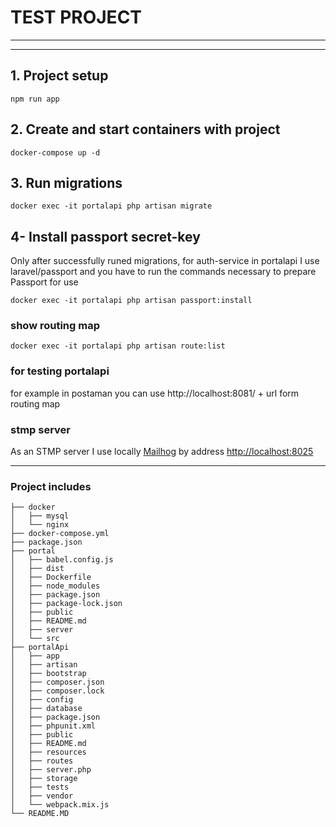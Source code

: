 # TEST PROJECT 
---
---
## 1. Project setup 
```
npm run app
```
## 2. Create and start containers with project
```
docker-compose up -d
```

## 3. Run migrations 

```
docker exec -it portalapi php artisan migrate
```


## 4- Install passport secret-key
Only after successfully runed migrations, for auth-service in portalapi I use laravel/passport and you have to run the commands necessary to prepare Passport for use
```
docker exec -it portalapi php artisan passport:install
``` 


###   **show routing map**

```
docker exec -it portalapi php artisan route:list
```
###   **for testing portalapi**

for example in postaman you can use http://localhost:8081/ + url form routing map

### **stmp server**
As an STMP server I use locally [Mailhog](http://localhost:8025) by address <a href="http://localhost:8025">http://localhost:8025 </a>

---
###   **Project includes**
```
├── docker
│   ├── mysql
│   └── nginx
├── docker-compose.yml
├── package.json
├── portal
│   ├── babel.config.js
│   ├── dist
│   ├── Dockerfile
│   ├── node_modules
│   ├── package.json
│   ├── package-lock.json
│   ├── public
│   ├── README.md
│   ├── server
│   └── src
├── portalApi
│   ├── app
│   ├── artisan
│   ├── bootstrap
│   ├── composer.json
│   ├── composer.lock
│   ├── config
│   ├── database
│   ├── package.json
│   ├── phpunit.xml
│   ├── public
│   ├── README.md
│   ├── resources
│   ├── routes
│   ├── server.php
│   ├── storage
│   ├── tests
│   ├── vendor
│   └── webpack.mix.js
└── README.MD
```